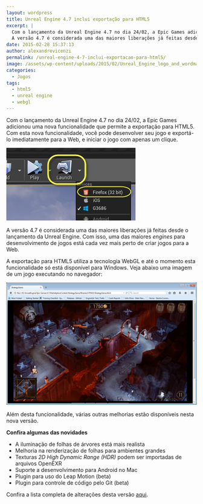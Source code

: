 ```yaml
---
layout: wordpress
title: Unreal Engine 4.7 inclui exportação para HTML5
excerpt: |
  Com o lançamento da Unreal Engine 4.7 no dia 24/02, a Epic Games adicionou uma nova funcionalidade que permite a exploração para HTML5. Com esta nova funcionalidade, você pode desenvolver seu jogo e exportá-lo imediatamente para a Web, e iniciar o jogo com apenas um clique.
  A versão 4.7 é considerada uma das maiores liberações já feitas desde o lançamento da Unreal Engine. Com isso, uma das maiores engines para desenvolvimento de jogos está cada vez mais perto de criar jogos para a Web.
date: 2015-02-28 15:37:13
author: alexandrevicenzi
permalink: /unreal-engine-4-7-inclui-exportacao-para-html5/
image: /assets/wp-content/uploads/2015/02/Unreal_Engine_logo_and_wordmark.png
categories:
  - Jogos
tags:
  - html5
  - unreal engine
  - webgl
---
```


Com o lançamento da Unreal Engine 4.7 no dia 24/02, a Epic Games adicionou uma nova funcionalidade que permite a exportação para HTML5. Com esta nova funcionalidade, você pode desenvolver seu jogo e exportá-lo imediatamente para a Web, e iniciar o jogo com apenas um clique.

<img class="aligncenter" src="/assets/wp-content/uploads/2015/02/ue_4_7_launch.png" alt="Unreal Engine 4.7 Launch" />

A versão 4.7 é considerada uma das maiores liberações já feitas desde o lançamento da Unreal Engine. Com isso, uma das maiores <em>engines</em> para desenvolvimento de jogos está cada vez mais perto de criar jogos para a Web.

A exportação para HTML5 utiliza a tecnologia WebGL e até o momento esta funcionalidade só está disponível para Windows. Veja abaixo uma imagem de um jogo executando no navegador:

<img class="aligncenter" src="/assets/wp-content/uploads/2015/02/ue_4_7_gameplay.png" alt="Unreal Engine 4.7 Gameplay" />

Além desta funcionalidade, várias outras melhorias estão disponíveis nesta nova versão.

<strong>Confira algumas das novidades</strong>
<ul>
	<li>A iluminação de folhas de árvores está mais realista</li>
	<li>Melhoria na renderização de folhas para ambientes grandes</li>
	<li>Texturas <em>2D High Dynamic Range (HDR)</em> podem ser importadas de arquivos OpenEXR</li>
	<li>Suporte a desenvolvimento para Android no Mac</li>
	<li>Plugin para uso do Leap Motion (beta)</li>
	<li>Plugin para controle de código pelo Git (beta)</li>
</ul>

Confira a lista completa de alterações desta versão <a href="https://www.unrealengine.com/blog/unreal-engine-47-released" target="_blank">aqui</a>.